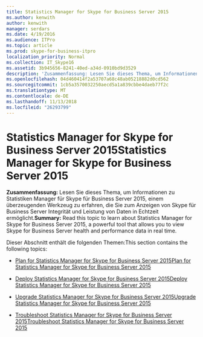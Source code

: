 ```yaml
---
title: Statistics Manager for Skype for Business Server 2015
ms.author: kenwith
author: kenwith
manager: serdars
ms.date: 4/19/2016
ms.audience: ITPro
ms.topic: article
ms.prod: skype-for-business-itpro
localization_priority: Normal
ms.collection: IT_Skype16
ms.assetid: 3b945656-8241-40ed-a34d-0910bd9d3529
description: 'Zusammenfassung: Lesen Sie dieses Thema, um Informationen zu Statistiken Manager für Skype für Business Server 2015, einem überzeugenden Werkzeug zu erfahren, die Sie zum Anzeigen von Skype für Business Server Integrität und Leistung von Daten in Echtzeit ermöglicht.'
ms.openlocfilehash: 04d460414f2a53707a68c48ab05218882d0cd562
ms.sourcegitcommit: 1cb5a3570032250aecd5a1a839cbbe4daeb77f2c
ms.translationtype: MT
ms.contentlocale: de-DE
ms.lasthandoff: 11/13/2018
ms.locfileid: "26293799"
---
```

# <a name="statistics-manager-for-skype-for-business-server-2015"></a><span data-ttu-id="29e30-103">Statistics Manager for Skype for Business Server 2015</span><span class="sxs-lookup"><span data-stu-id="29e30-103">Statistics Manager for Skype for Business Server 2015</span></span>
 
<span data-ttu-id="29e30-104">**Zusammenfassung:** Lesen Sie dieses Thema, um Informationen zu Statistiken Manager für Skype für Business Server 2015, einem überzeugenden Werkzeug zu erfahren, die Sie zum Anzeigen von Skype für Business Server Integrität und Leistung von Daten in Echtzeit ermöglicht.</span><span class="sxs-lookup"><span data-stu-id="29e30-104">**Summary:** Read this topic to learn about Statistics Manager for Skype for Business Server 2015, a powerful tool that allows you to view Skype for Business Server health and performance data in real time.</span></span>
  
<span data-ttu-id="29e30-105">Dieser Abschnitt enthält die folgenden Themen:</span><span class="sxs-lookup"><span data-stu-id="29e30-105">This section contains the following topics:</span></span>
  
- [<span data-ttu-id="29e30-106">Plan for Statistics Manager for Skype for Business Server 2015</span><span class="sxs-lookup"><span data-stu-id="29e30-106">Plan for Statistics Manager for Skype for Business Server 2015</span></span>](plan.md)
    
- [<span data-ttu-id="29e30-107">Deploy Statistics Manager for Skype for Business Server 2015</span><span class="sxs-lookup"><span data-stu-id="29e30-107">Deploy Statistics Manager for Skype for Business Server 2015</span></span>](deploy.md)
    
- [<span data-ttu-id="29e30-108">Upgrade Statistics Manager for Skype for Business Server 2015</span><span class="sxs-lookup"><span data-stu-id="29e30-108">Upgrade Statistics Manager for Skype for Business Server 2015</span></span>](upgrade.md)
    
- [<span data-ttu-id="29e30-109">Troubleshoot Statistics Manager for Skype for Business Server 2015</span><span class="sxs-lookup"><span data-stu-id="29e30-109">Troubleshoot Statistics Manager for Skype for Business Server 2015</span></span>](troubleshoot.md)
    


